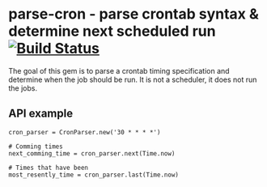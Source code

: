 # parse-cron - parse crontab syntax & determine next scheduled run [![Build Status](https://travis-ci.org/siebertm/parse-cron.png)](https://travis-ci.org/siebertm/parse-cron)

The goal of this gem is to parse a crontab timing specification and determine when the
job should be run. It is not a scheduler, it does not run the jobs.

## API example

```
cron_parser = CronParser.new('30 * * * *')

# Comming times
next_comming_time = cron_parser.next(Time.now)

# Times that have been
most_resently_time = cron_parser.last(Time.now)
```

